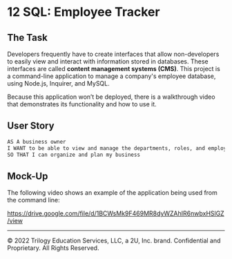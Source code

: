 # 12 SQL: Employee Tracker

## The Task

Developers frequently have to create interfaces that allow non-developers to easily view and interact with information stored in databases. These interfaces are called **content management systems (CMS)**. This project is a command-line application to manage a company's employee database, using Node.js, Inquirer, and MySQL.

Because this application won’t be deployed, there is a walkthrough video that demonstrates its functionality and how to use it. 

## User Story

```md
AS A business owner
I WANT to be able to view and manage the departments, roles, and employees in my company
SO THAT I can organize and plan my business
```

## Mock-Up

The following video shows an example of the application being used from the command line:

https://drive.google.com/file/d/1BCWsMk9F469MR8dyWZAhIR6nwbxHSlGZ/view

---
© 2022 Trilogy Education Services, LLC, a 2U, Inc. brand. Confidential and Proprietary. All Rights Reserved.
